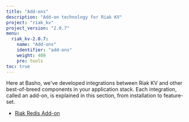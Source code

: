 ```yaml
---
title: "Add-ons"
description: "Add-on technology for Riak KV"
project: "riak_kv"
project_version: "2.0.7"
menu:
  riak_kv-2.0.7:
    name: "Add-ons"
    identifier: "add-ons"
    weight: 400
    pre: tools
toc: true
---
```




Here at Basho, we've developed integrations between Riak KV and other best-of-breed components in your application stack. Each integration, called an add-on, is explained in this section, from installation to feature-set.

* [Riak Redis Add-on](/riak/kv/2.0.7/add-ons/redis/)